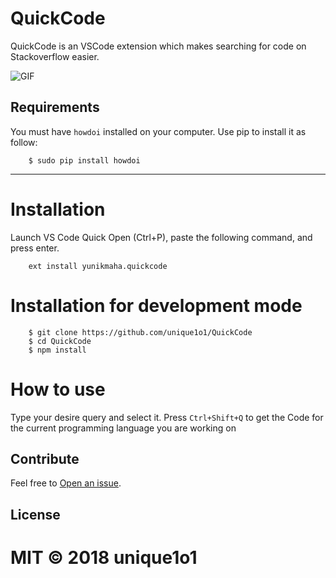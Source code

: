 # QuickCode

QuickCode is an VSCode extension which makes searching for code on Stackoverflow easier.

![GIF](https://i.imgur.com/wbxB2Q8.gif)

## Requirements

You must have `howdoi` installed on your computer.
Use pip to install it as follow:

        $ sudo pip install howdoi

---

# Installation

Launch VS Code Quick Open (Ctrl+P), paste the following command, and press enter.

        ext install yunikmaha.quickcode

# Installation for development mode

        $ git clone https://github.com/unique1o1/QuickCode
        $ cd QuickCode
        $ npm install

# How to use

Type your desire query and select it. Press `Ctrl+Shift+Q` to get the Code for the current programming language you are working on

## Contribute

Feel free to [Open an issue](https://github.com/unique1o1/ulauncher-SearchDefinition/).

## License

# MIT © 2018 unique1o1

